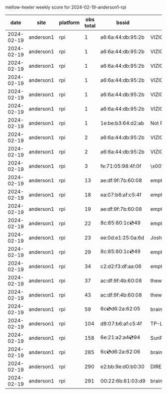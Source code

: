 mellow-heeler weekly score for 2024-02-19-anderson1-rpi

|date|site|platform|obs total|bssid|ssid|lat|lng|
|--|--|--|--|--|--|--|--|
|2024-02-19|anderson1|rpi|1|a6:6a:44:db:95:2b|VIZIOCastAudio7723|0|0|
|2024-02-19|anderson1|rpi|1|a6:6a:44:db:95:2b|VIZIOCastAudio3921|0|0|
|2024-02-19|anderson1|rpi|1|a6:6a:44:db:95:2b|VIZIOCastAudio2231|0|0|
|2024-02-19|anderson1|rpi|1|a6:6a:44:db:95:2b|VIZIOCastAudio8399|0|0|
|2024-02-19|anderson1|rpi|1|a6:6a:44:db:95:2b|VIZIOCastAudio2068|0|0|
|2024-02-19|anderson1|rpi|1|a6:6a:44:db:95:2b|VIZIOCastAudio7339|0|0|
|2024-02-19|anderson1|rpi|1|1e:be:b3:64:d2:ab|Not For You |0|0|
|2024-02-19|anderson1|rpi|2|a6:6a:44:db:95:2b|VIZIOCastAudio7213|0|0|
|2024-02-19|anderson1|rpi|2|a6:6a:44:db:95:2b|VIZIOCastAudio4551|0|0|
|2024-02-19|anderson1|rpi|3|fe:71:05:98:4f:0f|\x00\x00\x00\x00\x00\x00\x00\x00\x00\x00\x00\x00\x00\x00|0|0|
|2024-02-19|anderson1|rpi|13|ae:df:9f:7b:60:08|empty_ssid|0|0|
|2024-02-19|anderson1|rpi|18|ea:07:b6:af:c5:4f|empty_ssid|0|0|
|2024-02-19|anderson1|rpi|19|ae:df:9f:7b:60:08|empty_ssid|0|0|
|2024-02-19|anderson1|rpi|22|8c:85:80:1c:cd:49|empty_ssid|0|0|
|2024-02-19|anderson1|rpi|23|ee:0d:e1:25:0a:6d|JoshLily|0|0|
|2024-02-19|anderson1|rpi|29|8c:85:80:1c:cd:49|empty_ssid|0|0|
|2024-02-19|anderson1|rpi|34|c2:d2:f3:df:aa:06|empty_ssid|0|0|
|2024-02-19|anderson1|rpi|37|ac:df:9f:4b:60:08|theweef|0|0|
|2024-02-19|anderson1|rpi|43|ac:df:9f:4b:60:08|theweef|0|0|
|2024-02-19|anderson1|rpi|59|6c:cd:d6:2a:62:05|braingang2_5GEXT|0|0|
|2024-02-19|anderson1|rpi|104|d8:07:b6:af:c5:4f|TP-Link_C54F|0|0|
|2024-02-19|anderson1|rpi|158|6e:21:a2:a4:cd:94|SunPower21450|0|0|
|2024-02-19|anderson1|rpi|285|6c:cd:d6:2a:62:06|braingang2_2GEXT|0|0|
|2024-02-19|anderson1|rpi|290|e2:bb:9e:d0:b0:30|DIRECT-9ED03030|0|0|
|2024-02-19|anderson1|rpi|291|00:22:6b:81:03:d9|braingang2|0|0|
